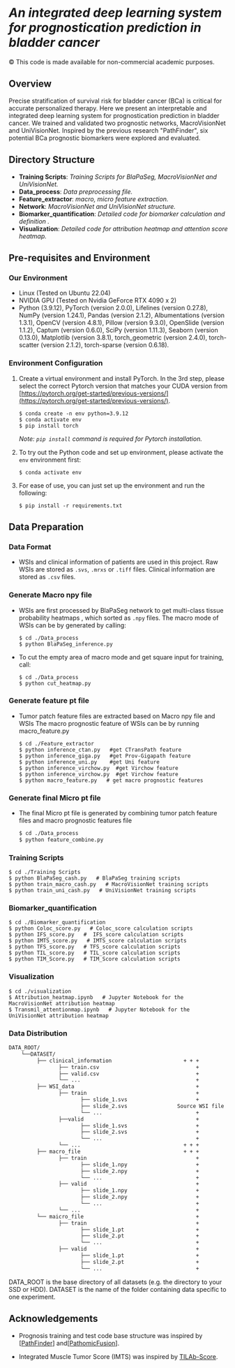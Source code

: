 # ***An integrated deep learning system for prognostication prediction in bladder cancer***

© This code is made available for non-commercial academic purposes. 

## Overview
Precise stratification of survival risk for bladder cancer (BCa) is critical for accurate personalized therapy. Here we present an interpretable and  integrated deep learning system for prognostication prediction in bladder cancer. We trained and validated two prognostic networks, MacroVisionNet and UniVisionNet. Inspired by the previous research "PathFinder", six potential BCa prognostic biomarkers were explored and evaluated.

## Directory Structure


* **Training Scripts**: *Training Scripts for BlaPaSeg, MacroVisionNet and UniVisionNet.*
* **Data_process**: *Data preprocessing file.*
* **Feature_extractor**: *macro, micro feature extraction.*
* **Network**: *MacroVisionNet and UniVisionNet  structure.*
* **Biomarker_quantification**: *Detailed code for biomarker calculation and definition .*
* **Visualization**: *Detailed code for  attribution heatmap and  attention score heatmap.*


## Pre-requisites and Environment

### Our Environment
* Linux (Tested on Ubuntu 22.04)
* NVIDIA GPU (Tested on Nvidia GeForce RTX 4090 x 2)
* Python (3.9.12), PyTorch (version 2.0.0), Lifelines (version 0.27.8), NumPy (version 1.24.1), Pandas (version 2.1.2), Albumentations (version 1.3.1), OpenCV (version 4.8.1), Pillow (version 9.3.0), OpenSlide (version 1.1.2), Captum (version 0.6.0), SciPy (version 1.11.3), Seaborn (version 0.13.0), Matplotlib (version 3.8.1), torch_geometric (version 2.4.0), torch-scatter (version 2.1.2), torch-sparse (version 0.6.18).
### Environment Configuration
1. Create a virtual environment and install PyTorch. In the 3rd step, please select the correct Pytorch version that matches your CUDA version from [https://pytorch.org/get-started/previous-versions/](https://pytorch.org/get-started/previous-versions/).
   ```
   $ conda create -n env python=3.9.12
   $ conda activate env
   $ pip install torch
   ```
      *Note:  `pip install` command is required for Pytorch installation.*
   
2. To try out the Python code and set up environment, please activate the `env` environment first:

   ``` shell
   $ conda activate env
   ```
3. For ease of use, you can just set up the environment and run the following:
   ``` shell
   $ pip install -r requirements.txt
   ```

## Data Preparation

### Data Format
* WSIs and clinical information of patients are used in this project. Raw WSIs are stored as ```.svs```, ```.mrxs``` or ```.tiff``` files. Clinical information are stored as ```.csv``` files. 

### Generate Macro npy file

* WSIs are first processed by BlaPaSeg network to get multi-class tissue probability heatmaps , which sorted as ```.npy``` files.
  The macro mode of WSIs can be by generated by calling:

    ``` shell
    $ cd ./Data_process
    $ python BlaPaSeg_inference.py
    ```
* To cut the empty area of macro mode and get square input for training, call:
    ``` shell
    $ cd ./Data_process
    $ python cut_heatmap.py
    ```

### Generate feature pt file

* Tumor patch feature files are extracted based on Macro npy file and WSIs
  The  macro prognostic  feature of WSIs can be by running macro_feature.py 

    ``` shell
    $ cd ./Feature_extractor
    $ python inference_ctan.py   #get CTransPath feature
    $ python inference_giga.py   #get Prov-Gigapath feature
    $ python inference_uni.py    #get Uni feature
    $ python inference_virchow.py  #get Virchow feature
    $ python inference_virchow.py  #get Virchow feature
    $ python macro_feature.py   # get macro prognostic features
    
    ```
  

### Generate final Micro pt file

* The final Micro pt file is generated by combining tumor patch feature files and macro prognostic features file

  ```bash
  $ cd ./Data_process
  $ python feature_combine.py
  ```

### Training Scripts

```shell
$ cd ./Training Scripts
$ python BlaPaSeg_cash.py   # BlaPaSeg training scripts 
$ python train_macro_cash.py   # MacroVisionNet training scripts 
$ python train_uni_cash.py   # UniVisionNet training scripts 
```
### Biomarker_quantification

```shell
$ cd ./Biomarker_quantification
$ python Coloc_score.py   # Coloc_score calculation scripts 
$ python IFS_score.py   #  IFS_score calculation scripts 
$ python IMTS_score.py   # IMTS_score calculation scripts 
$ python TFS_score.py   # TFS_score calculation scripts 
$ python TIL_score.py   # TIL_score calculation scripts 
$ python TIM_Score.py   # TIM_Score calculation scripts 
```
### Visualization

```shell
$ cd ./visualization
$ Attribution_heatmap.ipynb   # Jupyter Notebook for the  MacroVisionNet attribution heatmap
$ Transmil_attentionmap.ipynb   # Jupyter Notebook for the  UniVisionNet attribution heatmap
```


### Data Distribution

```bash
DATA_ROOT/
    └──DATASET/
         ├── clinical_information                       + + + 
                ├── train.csv                               +
                ├── valid.csv                               +
                └── ...                                     +
         ├── WSI_data                                       +
                ├── train                                   +
                       ├── slide_1.svs                      +
                       ├── slide_2.svs                Source WSI file
                       └── ...                              +
                ├──valid                                    +
                       ├── slide_1.svs                      +
                       ├── slide_2.svs                      +
                       └── ...                              +
                └── ...                                 + + +
         ├── macro_file                                 + + +
                ├── train                                   +
                       ├── slide_1.npy                      +
                       ├── slide_2.npy                      +
                       └── ...                              +
                ├── valid                                   +
                       ├── slide_1.npy                      +
                       ├── slide_2.npy                      +
                       └── ...                              +
                └── ...                                     +
         └── maicro_file                                    +
                ├── train                                   +
                       ├── slide_1.pt                       +
                       ├── slide_2.pt                       +
                       └── ...                              +
                ├── valid                                   +
                       ├── slide_1.pt                       +
                       ├── slide_2.pt                       +
                       └── ...                              +            
```
DATA_ROOT is the base directory of all datasets (e.g. the directory to your SSD or HDD). DATASET is the name of the folder containing data specific to one experiment.


## Acknowledgements
- Prognosis training and test code base structure was inspired by [[PathFinder](https://github.com/Biooptics2021/PathFinder)] and[[PathomicFusion](https://github.com/mahmoodlab/PathomicFusion)].

- Integrated Muscle Tumor Score (IMTS) was inspired by [TILAb-Score](https://github.com/TissueImageAnalytics/TILAb-Score).

  



